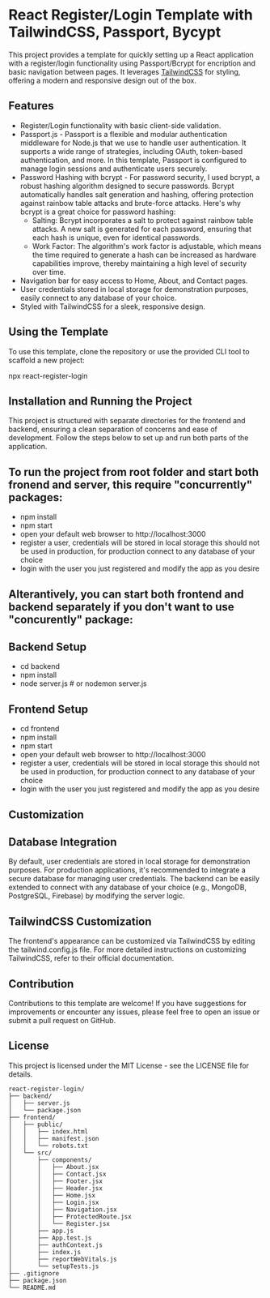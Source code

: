 # React Register/Login Template with TailwindCSS, Passport, Bycypt

This project provides a template for quickly setting up a React application with a register/login functionality using Passport/Bcrypt for encription and basic navigation between pages. It leverages [TailwindCSS](https://tailwindcss.com/) for styling, offering a modern and responsive design out of the box.

## Features

- Register/Login functionality with basic client-side validation.
- Passport.js - Passport is a flexible and modular authentication middleware for Node.js that we use to handle user authentication. It supports a wide range of strategies, including OAuth, token-based authentication, and more. In this template, Passport is configured to manage login sessions and authenticate users securely.
- Password Hashing with bcrypt - For password security, I used bcrypt, a robust hashing algorithm designed to secure passwords. Bcrypt automatically handles salt generation and hashing, offering protection against rainbow table attacks and brute-force attacks. Here's why bcrypt is a great choice for password hashing:
  - Salting: Bcrypt incorporates a salt to protect against rainbow table attacks. A new salt is generated for each password, ensuring that each hash is unique, even for identical passwords.
  - Work Factor: The algorithm's work factor is adjustable, which means the time required to generate a hash can be increased as hardware capabilities improve, thereby maintaining a high level of security over time.
- Navigation bar for easy access to Home, About, and Contact pages.
- User credentials stored in local storage for demonstration purposes, easily connect to any database of your choice.
- Styled with TailwindCSS for a sleek, responsive design.


## Using the Template

To use this template, clone the repository or use the provided CLI tool to scaffold a new project:

npx react-register-login

## Installation and Running the Project

This project is structured with separate directories for the frontend and backend, ensuring a clean separation of concerns and ease of development. Follow the steps below to set up and run both parts of the application.

## To run the project from root folder and start both fronend and server, this require "concurrently" packages:

- npm install
- npm start
- open your default web browser to http://localhost:3000
- register a user, credentials will be stored in local storage this should not be used in production, for production connect to any database of your choice
- login with the user you just registered and modify the app as you desire

## Alterantively, you can start both frontend and backend separately if you don't want to use "concurently" package:

## Backend Setup

- cd backend
- npm install
- node server.js # or nodemon server.js

## Frontend Setup

- cd frontend
- npm install
- npm start
- open your default web browser to http://localhost:3000
- register a user, credentials will be stored in local storage this should not be used in production, for production connect to any database of your choice
- login with the user you just registered and modify the app as you desire

## Customization

## Database Integration

By default, user credentials are stored in local storage for demonstration purposes. For production applications, it's recommended to integrate a secure database for managing user credentials. The backend can be easily extended to connect with any database of your choice (e.g., MongoDB, PostgreSQL, Firebase) by modifying the server logic.

## TailwindCSS Customization

The frontend's appearance can be customized via TailwindCSS by editing the tailwind.config.js file. For more detailed instructions on customizing TailwindCSS, refer to their official documentation.

## Contribution

Contributions to this template are welcome! If you have suggestions for improvements or encounter any issues, please feel free to open an issue or submit a pull request on GitHub.

## License

This project is licensed under the MIT License - see the LICENSE file for details.

```
react-register-login/
├── backend/
│   ├── server.js
│   └── package.json
├── frontend/
│   ├── public/
│   │   ├── index.html
│   │   ├── manifest.json
│   │   └── robots.txt
│   └── src/
│       ├── components/
│       │   ├── About.jsx
│       │   ├── Contact.jsx
│       │   ├── Footer.jsx
│       │   ├── Header.jsx
│       │   ├── Home.jsx
│       │   ├── Login.jsx
│       │   ├── Navigation.jsx
│       │   ├── ProtectedRoute.jsx
│       │   └── Register.jsx
│       ├── app.js
│       ├── App.test.js
│       ├── authContext.js
│       ├── index.js
│       ├── reportWebVitals.js
│       └── setupTests.js
├── .gitignore
├── package.json
└── README.md
```
